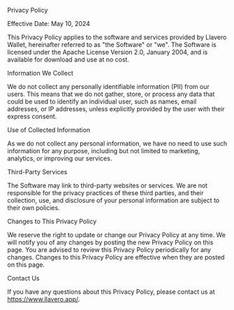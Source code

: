 Privacy Policy

Effective Date: May 10, 2024

This Privacy Policy applies to the software and services provided by Llavero Wallet, hereinafter referred to as "the Software" or "we". The Software is licensed under the Apache License Version 2.0, January 2004, and is available for download and use at no cost.

Information We Collect

We do not collect any personally identifiable information (PII) from our users. This means that we do not gather, store, or process any data that could be used to identify an individual user, such as names, email addresses, or IP addresses, unless explicitly provided by the user with their express consent.

Use of Collected Information

As we do not collect any personal information, we have no need to use such information for any purpose, including but not limited to marketing, analytics, or improving our services.

Third-Party Services

The Software may link to third-party websites or services. We are not responsible for the privacy practices of these third parties, and their collection, use, and disclosure of your personal information are subject to their own policies.

Changes to This Privacy Policy

We reserve the right to update or change our Privacy Policy at any time. We will notify you of any changes by posting the new Privacy Policy on this page. You are advised to review this Privacy Policy periodically for any changes. Changes to this Privacy Policy are effective when they are posted on this page.

Contact Us

If you have any questions about this Privacy Policy, please contact us at https://www.llavero.app/.
